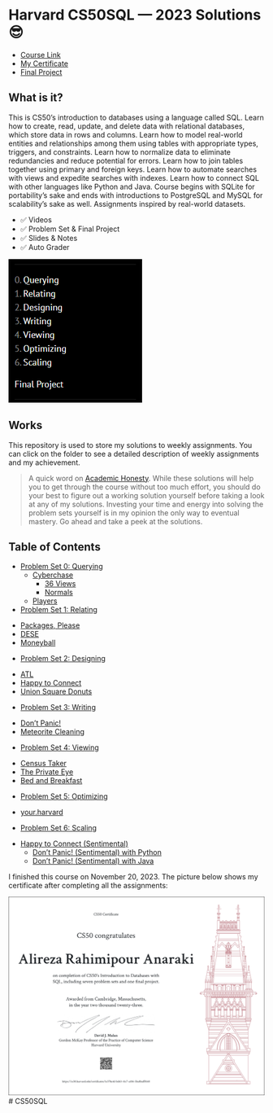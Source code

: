 Harvard CS50SQL — 2023 Solutions 😎
=====================

-   [Course Link](https://cs50.harvard.edu/sql/2023/)
-   [My Certificate]()
-   [Final Project]()

## What is it?

This is CS50’s introduction to databases using a language called SQL. Learn how to create, read, update, and delete data with relational databases, which store data in rows and columns. Learn how to model real-world entities and relationships among them using tables with appropriate types, triggers, and constraints. Learn how to normalize data to eliminate redundancies and reduce potential for errors. Learn how to join tables together using primary and foreign keys. Learn how to automate searches with views and expedite searches with indexes. Learn how to connect SQL with other languages like Python and Java. Course begins with SQLite for portability’s sake and ends with introductions to PostgreSQL and MySQL for scalability’s sake as well. Assignments inspired by real-world datasets.

-   ✅ Videos
-   ✅ Problem Set & Final Project
-   ✅ Slides & Notes
-   ✅ Auto Grader

![cs50](img/CS50.png)

## Works

This repository is used to store my solutions to weekly assignments. You can click on the folder to see a detailed description of weekly assignments and my achievement.

> A quick word on [Academic Honesty](https://cs50.harvard.edu/x/2022/honesty/). While these solutions will help you to get through the course without too much effort, you should do your best to figure out a working solution yourself before taking a look at any of my solutions. Investing your time and energy into solving the problem sets yourself is in my opinion the only way to eventual mastery.
Go ahead and take a peek at the solutions.

## Table of Contents
- [Problem Set 0: Querying](/Week0)
  * [Cyberchase](/Week0/Cyberchase)
    + [36 Views](/Week0/36-Views)
    + [Normals](/Week0/normals)
  * [Players](/Week0/players)
 - [Problem Set 1: Relating](/Week1)
  * [Packages, Please](/Week1/packages)
  * [DESE](/Week1/DESE)
  * [Moneyball](/Week1/moneyball)
 - [Problem Set 2: Designing](/Week2)
  * [ATL](/Week2/atl)
  * [Happy to Connect](/Week2/connect)
  * [Union Square Donuts](/Week2/donuts)
   - [Problem Set 3: Writing](/Week3)
  * [Don’t Panic!](/Week3/Dont-panic!)
  * [Meteorite Cleaning](/Week3/meteorite)
   - [Problem Set 4: Viewing](/Week4)
  * [Census Taker](/Week4/census)
  * [The Private Eye](/Week4/private)
  * [Bed and Breakfast](/Week4/bnb)
   - [Problem Set 5: Optimizing](/Week5)
  * [your.harvard](/Week5/harvard)
   - [Problem Set 6: Scaling](/Week6)
  * [Happy to Connect (Sentimental)](/Week6/connect)
    + [Don’t Panic! (Sentimental) with Python](/Week6/dont-panic-python)
    + [Don’t Panic! (Sentimental) with Java](/Week6/dont-panic-java)

  

I finished this course on November 20, 2023.
The picture below shows my certificate after completing all the assignments:

![cs50sql](img/CS50SQL.png)# CS50SQL

